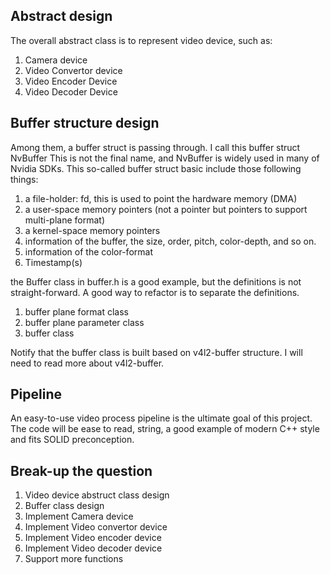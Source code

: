 ## Abstract design

The overall abstract class is to represent video device, such as:
1. Camera device
2. Video Convertor device
3. Video Encoder Device
4. Video Decoder Device

## Buffer structure design

Among them, a buffer struct is passing through. I call this buffer struct NvBuffer
This is not the final name, and NvBuffer is widely used in many of Nvidia SDKs. 
This so-called buffer struct basic include those following things:
1. a file-holder: fd, this is used to point the hardware memory (DMA)
2. a user-space memory pointers (not a pointer but pointers to support multi-plane format)
3. a kernel-space memory pointers
4. information of the buffer, the size, order, pitch, color-depth, and so on.
5. information of the color-format
6. Timestamp(s)

the Buffer class in buffer.h is a good example, but the definitions is not straight-forward. A good 
way to refactor is to separate the definitions. 

1.  buffer plane format class
2.  buffer plane parameter class
3.  buffer class 

Notify that the buffer class is built based on v4l2-buffer structure. I will need to read more 
about v4l2-buffer.

## Pipeline
An easy-to-use video process pipeline is the ultimate goal of this project. The code will be ease to 
read, string, a good example of modern C++ style and fits SOLID preconception.

## Break-up the question
1. Video device abstruct class design
2. Buffer class design
3. Implement Camera device
4. Implement Video convertor device
5. Implement Video encoder device
6. Implement Video decoder device
7. Support more functions